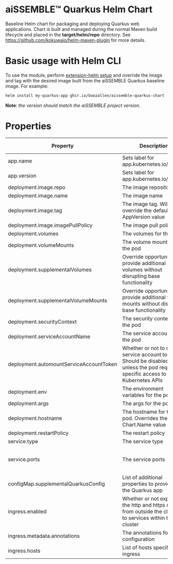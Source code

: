 # aiSSEMBLE&trade; Quarkus Helm Chart
Baseline Helm chart for packaging and deploying Quarkus web applications. Chart is built and managed during the normal Maven build lifecycle and placed in the **target/helm/repo** directory. See https://github.com/kokuwaio/helm-maven-plugin for more details. 

# Basic usage with Helm CLI
To use the module, perform [extension-helm setup](../README.md#leveraging-extensions-helm) and override the image and tag with the desired image built from the aiSSEMBLE Quarkus baseline image. For example:
```bash
helm install my-quarkus-app ghcr.io/boozallen/aissemble-quarkus-chart --version <AISSEMBLE-VERSION>
```
**Note**: *the version should match the aiSSEMBLE project version.*

# Properties
| Property                                | Description                                                                                                                      | Required Override | Default                                                                                                                                                                        |
|-----------------------------------------|----------------------------------------------------------------------------------------------------------------------------------|-------------------|--------------------------------------------------------------------------------------------------------------------------------------------------------------------------------|
 | app.name                                | Sets label for app.kubernetes.io/name                                                                                            | No                | Chart.Name (aissemble-quarkus-chart)                                                                                                                                           |
| app.version                             | Sets label for app.kubernetes.io/version                                                                                         | No                | Chart.AppVersion (aiSSEMBLE project version)                                                                                                                                   |
| deployment.image.repo                   | The image repository                                                                                                             | No                | NB: OSS: update with aissemble docker repository                                                                                                                               | 
| deployment.image.name                   | The image name                                                                                                                   | Yes               | boozallen/aissemble-quarkus                                                                                                                                                    | 
| deployment.image.tag                    | The image tag. Will override the default chart AppVersion value                                                                  | No                | Chart.AppVersion                                                                                                                                                               |
| deployment.image.imagePullPolicy        | The image pull policy                                                                                                            | No                | IfNotPresent                                                                                                                                                                   |
| deployment.volumes                      | The volumes for the pod                                                                                                          | No                | `/deployments/application.properties=quarkus_application_properties`                                                                                                           | 
| deployment.volumeMounts                 | The volume mounts for the pod                                                                                                    | No                | `quarkus_application_properties=supplemental-quarkus-config`                                                                                                                   |
| deployment.supplementalVolumes          | Override opportunity to provide additional volumes without disrupting base functionality                                         | No                | []                                                                                                                                                                             |
| deployment.supplementalVolumeMounts     | Override opportunity to provide additional volume mounts without disrupting base functionality                                   | No                | []                                                                                                                                                                             |
| deployment.securityContext              | The security context for the pod                                                                                                 | No                | None                                                                                                                                                                           | 
| deployment.serviceAccountName           | The service account for the pod                                                                                                  | No                | Default user in the cluster namespace                                                                                                                                          | 
| deployment.automountServiceAccountToken | Whether or not to mount service account token. Should be disabled unless the pod requires specific access to the Kubernetes APIs | No                | false                                                                                                                                                                          | 
| deployment.env                          | The environment variables for the pod                                                                                            | No                | None                                                                                                                                                                           | 
| deployment.args                         | The args for the pod                                                                                                             | No                | None                                                                                                                                                                           | 
| deployment.hostname                     | The hostname for the pod. Overrides the Chart.Name value                                                                         | No                | Chart.Name                                                                                                                                                                     | 
| deployment.restartPolicy                | The restart policy                                                                                                               | No                | Always                                                                                                                                                                         | 
| service.type                            | The service type                                                                                                                 | No                | ClusterIP                                                                                                                                                                      | 
| service.ports                           | The service ports                                                                                                                | No                | - name: http <br/>&emsp;&emsp;port: 8080<br/>&emsp;&emsp;protocol: TCP<br/>&emsp;&emsp;targetPort: 8080                                                                        |
| configMap.supplementalQuarkusConfig     | List of additional properties to provide to the Quarkus app                                                                      | No                | []                                                                                                                                                                             |
| ingress.enabled                         | Whether or not exposes the http and https routes from outside the cluster to services within the cluster                         | No                | false                                                                                                                                                                          |
| ingress.metadata.annotations            | The annotations for configuration                                                                                                | No                | None                                                                                                                                                                           |
| ingress.hosts                           | List of hosts specified for ingress                                                                                              | No                | None<br/> Note: For more information about setting up host, ref: [Ingress Spec](https://kubernetes.io/docs/reference/kubernetes-api/service-resources/ingress-v1/#IngressSpec) |

